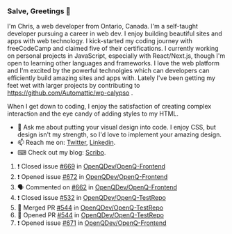 ### Salve, Greetings 👋

I'm Chris, a web developer from Ontario, Canada. I'm a self-taught developer pursuing a career in web dev. I enjoy building beautiful sites and apps with web technology.
I kick-started my coding journey with freeCodeCamp and claimed five of their certifications.  I currently working on personal projects in JavaScript, especially with React/Next.js, though I'm open to learning other languages and frameworks. I love the web platform and I'm excited by the powerful technolgies which can developers can efficiently build amazing sites and apps with. Lately I've been getting my feet wet with larger projects by contributing to https://github.com/Automattic/wp-calypso .

When I get down to coding, I enjoy the satisfaction of creating complex interaction and the eye candy of adding styles to my HTML. 

- 💬 Ask me about putting your visual design into code. I enjoy CSS, but design isn't my strength, so I'd love to implement your amazing design.
- 📫 Reach me on: [Twitter](https://twitter.com/Christo28120856), [Linkedin](https://www.linkedin.com/in/christopher-stevers-07b9a5204/).
- ⌨ Check out my blog: [Scribo](https://christopherstevers.cf).
<!--
**Christopher-Stevers/Christopher-Stevers** is a ✨ _special_ ✨ repository because its `README.md` (this file) appears on your GitHub profile.

Here are some ideas to get you started:

- 🔭 I’m currently working on ...
- 🌱 I’m currently learning ...
- 👯 I’m looking to collaborate on ...
- 🤔 I’m looking for help with ...
- 😄 Pronouns: ...
- ⚡ Fun fact: ...
-->

<!--START_SECTION:activity-->
1. ❗️ Closed issue [#669](https://github.com/OpenQDev/OpenQ-Frontend/issues/669) in [OpenQDev/OpenQ-Frontend](https://github.com/OpenQDev/OpenQ-Frontend)
2. ❗️ Opened issue [#672](https://github.com/OpenQDev/OpenQ-Frontend/issues/672) in [OpenQDev/OpenQ-Frontend](https://github.com/OpenQDev/OpenQ-Frontend)
3. 🗣 Commented on [#662](https://github.com/OpenQDev/OpenQ-Frontend/issues/662) in [OpenQDev/OpenQ-Frontend](https://github.com/OpenQDev/OpenQ-Frontend)
4. ❗️ Closed issue [#532](https://github.com/OpenQDev/OpenQ-TestRepo/issues/532) in [OpenQDev/OpenQ-TestRepo](https://github.com/OpenQDev/OpenQ-TestRepo)
5. 🎉 Merged PR [#544](https://github.com/OpenQDev/OpenQ-TestRepo/pull/544) in [OpenQDev/OpenQ-TestRepo](https://github.com/OpenQDev/OpenQ-TestRepo)
6. 💪 Opened PR [#544](https://github.com/OpenQDev/OpenQ-TestRepo/pull/544) in [OpenQDev/OpenQ-TestRepo](https://github.com/OpenQDev/OpenQ-TestRepo)
7. ❗️ Opened issue [#671](https://github.com/OpenQDev/OpenQ-Frontend/issues/671) in [OpenQDev/OpenQ-Frontend](https://github.com/OpenQDev/OpenQ-Frontend)
<!--END_SECTION:activity-->
